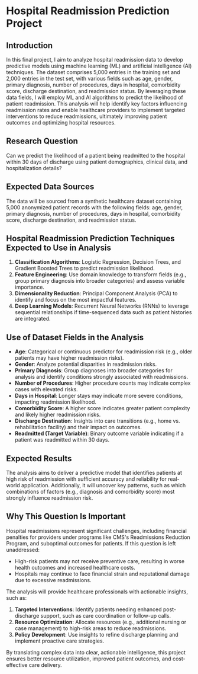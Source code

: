 # Hospital Readmission Prediction Project
## Introduction
In this final project, I aim to analyze hospital readmission data to develop predictive models using machine learning (ML) and artificial intelligence (AI) techniques. The dataset comprises 5,000 entries in the training set and 2,000 entries in the test set, with various fields such as age, gender, primary diagnosis, number of procedures, days in hospital, comorbidity score, discharge destination, and readmission status. By leveraging these data fields, I will employ ML and AI algorithms to predict the likelihood of patient readmission. This analysis will help identify key factors influencing readmission rates and enable healthcare providers to implement targeted interventions to reduce readmissions, ultimately improving patient outcomes and optimizing hospital resources.
## Research Question
Can we predict the likelihood of a patient being readmitted to the hospital within 30 days of discharge using patient demographics, clinical data, and hospitalization details?

## Expected Data Sources
The data will be sourced from a synthetic healthcare dataset containing 5,000 anonymized patient records with the following fields: age, gender, primary diagnosis, number of procedures, days in hospital, comorbidity score, discharge destination, and readmission status.

## Hospital Readmission Prediction Techniques Expected to Use in Analysis
1. **Classification Algorithms**: Logistic Regression, Decision Trees, and Gradient Boosted Trees to predict readmission likelihood.
2. **Feature Engineering**: Use domain knowledge to transform fields (e.g., group primary diagnosis into broader categories) and assess variable importance.
3. **Dimensionality Reduction**: Principal Component Analysis (PCA) to identify and focus on the most impactful features.
4. **Deep Learning Models**: Recurrent Neural Networks (RNNs) to leverage sequential relationships if time-sequenced data such as patient histories are integrated.

## Use of Dataset Fields in the Analysis
- **Age**: Categorical or continuous predictor for readmission risk (e.g., older patients may have higher readmission risks).
- **Gender**: Analyze potential disparities in readmission risks.
- **Primary Diagnosis**: Group diagnoses into broader categories for analysis and identify conditions strongly associated with readmissions.
- **Number of Procedures**: Higher procedure counts may indicate complex cases with elevated risks.
- **Days in Hospital**: Longer stays may indicate more severe conditions, impacting readmission likelihood.
- **Comorbidity Score**: A higher score indicates greater patient complexity and likely higher readmission risks.
- **Discharge Destination**: Insights into care transitions (e.g., home vs. rehabilitation facility) and their impact on outcomes.
- **Readmitted (Target Variable)**: Binary outcome variable indicating if a patient was readmitted within 30 days.

## Expected Results
The analysis aims to deliver a predictive model that identifies patients at high risk of readmission with sufficient accuracy and reliability for real-world application. Additionally, it will uncover key patterns, such as which combinations of factors (e.g., diagnosis and comorbidity score) most strongly influence readmission risk.

## Why This Question Is Important
Hospital readmissions represent significant challenges, including financial penalties for providers under programs like CMS's Readmissions Reduction Program, and suboptimal outcomes for patients. If this question is left unaddressed:
- High-risk patients may not receive preventive care, resulting in worse health outcomes and increased healthcare costs.
- Hospitals may continue to face financial strain and reputational damage due to excessive readmissions.

The analysis will provide healthcare professionals with actionable insights, such as:
1. **Targeted Interventions**: Identify patients needing enhanced post-discharge support, such as care coordination or follow-up calls.
2. **Resource Optimization**: Allocate resources (e.g., additional nursing or case management) to high-risk areas to reduce readmissions.
3. **Policy Development**: Use insights to refine discharge planning and implement proactive care strategies.

By translating complex data into clear, actionable intelligence, this project ensures better resource utilization, improved patient outcomes, and cost-effective care delivery.


